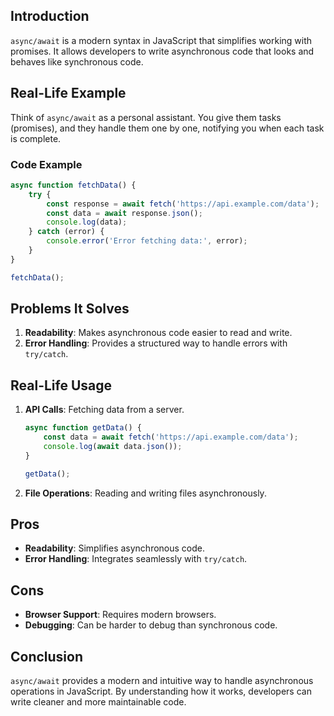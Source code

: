## Introduction
`async/await` is a modern syntax in JavaScript that simplifies working with promises. It allows developers to write asynchronous code that looks and behaves like synchronous code.

## Real-Life Example
Think of `async/await` as a personal assistant. You give them tasks (promises), and they handle them one by one, notifying you when each task is complete.

### Code Example
```javascript
async function fetchData() {
    try {
        const response = await fetch('https://api.example.com/data');
        const data = await response.json();
        console.log(data);
    } catch (error) {
        console.error('Error fetching data:', error);
    }
}

fetchData();
```

## Problems It Solves
1. **Readability**: Makes asynchronous code easier to read and write.
2. **Error Handling**: Provides a structured way to handle errors with `try/catch`.

## Real-Life Usage
1. **API Calls**: Fetching data from a server.
   ```javascript
   async function getData() {
       const data = await fetch('https://api.example.com/data');
       console.log(await data.json());
   }

   getData();
   ```

2. **File Operations**: Reading and writing files asynchronously.

## Pros
- **Readability**: Simplifies asynchronous code.
- **Error Handling**: Integrates seamlessly with `try/catch`.

## Cons
- **Browser Support**: Requires modern browsers.
- **Debugging**: Can be harder to debug than synchronous code.

## Conclusion
`async/await` provides a modern and intuitive way to handle asynchronous operations in JavaScript. By understanding how it works, developers can write cleaner and more maintainable code.

